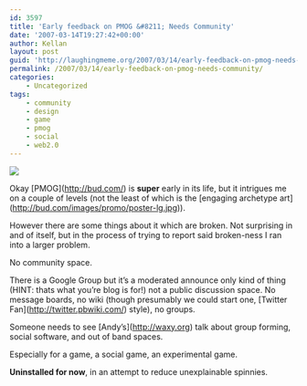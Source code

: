 ```yaml
---
id: 3597
title: 'Early feedback on PMOG &#8211; Needs Community'
date: '2007-03-14T19:27:42+00:00'
author: Kellan
layout: post
guid: 'http://laughingmeme.org/2007/03/14/early-feedback-on-pmog-needs-community/'
permalink: /2007/03/14/early-feedback-on-pmog-needs-community/
categories:
    - Uncategorized
tags:
    - community
    - design
    - game
    - pmog
    - social
    - web2.0
---
```


[![](http://laughingmeme.org/img/pmog.jpg)](http://bud.com/members/Kellan)

Okay \[PMOG\](http://bud.com/) is **super** early in its life, but it intrigues me on a couple of levels (not the least of which is the \[engaging archetype art\](http://bud.com/images/promo/poster-lg.jpg)).

However there are some things about it which are broken. Not surprising in and of itself, but in the process of trying to report said broken-ness I ran into a larger problem.

No community space.

There is a Google Group but it’s a moderated announce only kind of thing (HINT: thats what you’re blog is for!) not a public discussion space. No message boards, no wiki (though presumably we could start one, \[Twitter Fan\](http://twitter.pbwiki.com/) style), no groups.

Someone needs to see \[Andy’s\](http://waxy.org) talk about group forming, social software, and out of band spaces.

Especially for a game, a social game, an experimental game.

**Uninstalled for now**, in an attempt to reduce unexplainable spinnies.